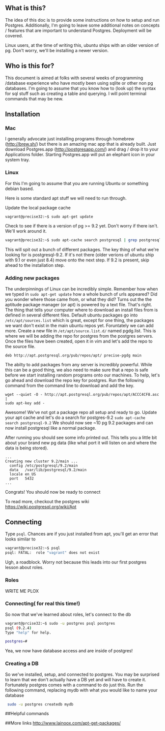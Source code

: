 ## What is this?

The idea of this doc is to provide some instructions on how to setup and
run Postgres.  Additionally, I'm going to leave some additional notes on
concepts / features that are important to understand Postgres.  Deployment will be covered.

Linux users, at the time of writing this, ubuntu ships with an older
version of pg. Don't worry, we'll be installing a newer version.


## Who is this for?
This document is aimed at folks with several weeks of programming /database experience who
have mostly been using sqlite or other non pg databases.  I'm going to assume that you know 
how to (look up) the syntax for sql stuff such as creating a table and querying.  I will point 
terminal commands that may be new.


## Installation

### Mac
I generally advocate just installing programs through homebrew (http://brew.sh/) but there
is an amazing mac app that is already built.  Just download Postgres.app (http://postgresapp.com/)
and drag / drop it to your Applications folder.  Starting Postgres.app will put an elephant icon in
your system tray.

### Linux
For this I'm going to assume that you are running Ubuntu or something
debian based.

Here is some standard apt stuff we will need to run through.


Update the local package cache
````bash
vagrant@precise32:~$ sudo apt-get update
````

Check to see if there is a version of pg >= 9.2 yet. Don't worry if there
isn't. We'll work around it.

```bash
vagrant@precise32:~$ sudo apt-cache search postgresql | grep postgresql-9.
````
This will spit out a bunch of different packages. The key thing of what
we're looking for is postgresql-9.2.  If it's not there (older verions
of ubuntu ship with 9.1 or even just 8.4) move onto the next step. If
9.2 is present, skip ahead to the installation step.

### Adding new packages
The underpinnings of Linux can be incredibly simple. Remember how when
we typed in `sudo apt-get update` how a whole bunch of urls appeared?
Did you wonder where those came from, or what they did?  Turns out the
the aptitude package manager (or apt) is powered by a text file. That's
right. The thing that tells your computer where to download an install
files from is defined in several different files.  Default ubuntu packages go into `/etc/apt/sources.list` which is great, except for one thing,
the packages we want don't exist in the main ubuntu repos yet.
Foruntately we can add more. Create a new file in
`/et/apt/source.list.d/` named pgdg.list. This is where we will be
adding the repo for postgres from the postgres servers. Once the files
have been created, open it in vim and let's add the repo to the source
file.
````
deb http://apt.postgresql.org/pub/repos/apt/ precise-pgdg main
````

The abilty to add packages from any server is incredibly powerful. While
this can be a good thing, we also need to make sure that a repo is safe
before we start installing random programs onto our machines.  To help,
let's go ahead and download the repo key for postgres.  Run the
following command from the command line to download and add the key.

````
wget --quiet -O - http://apt.postgresql.org/pub/repos/apt/ACCC4CF8.asc |
sudo apt-key add -
```` 

Awesome! We've not got a package repo all setup and ready to go. Update
your apt cache and let's do a search for postgres-9.2 `sudo apt-cache
search postgresql-9.2`  We should now see ~10 pg 9.2 packages and can
now install postgresql like a normal package.

After running you should see some info printed out. This tells you a
little bit about your brand new pg data (like what port it will listen
on and where the data is being stored).

````
...
Creating new cluster 9.2/main ...
  config /etc/postgresql/9.2/main
  data   /var/lib/postgresql/9.2/main
  locale en_US
  port   5432
...
````


Congrats! You should now be ready to connect

To read more, checkout the postgres wiki
https://wiki.postgresql.org/wiki/Apt



## Connecting

Type `psql`. Chances are if you just installed from apt, you'll get an
error that looks similar to 

````bash
vagrant@precise32:~$ psql
psql: FATAL:  role "vagrant" does not exist
````

Ugh,  a roadblock.  Worry not because this leads into our first
postgres lesson about roles.



### Roles

WRITE ME PLOX


### Connecting( for real this time!)
So now that we've learned about roles, let's connect to the db

````bash
vagrant@prcise32:~$ sudo -u postgres psql postgres
psql (9.2.4)
Type "help" for help.

postgres=# 
````

Yea, we now have database access and are inside of postgres!


### Creating a DB

So we've installed, setup, and connected to postgres. You may be
surprised to learn that we don't actually have a DB yet and will have to
create it. Fortunately postgres comes with a command to do just this.
Run the following command, replacing mydb with what you would like to
name your database

```bash
 sudo -u postgres createdb mydb
````

 

##Helpful commands


##More links
http://www.lainoox.com/apt-get-packages/
